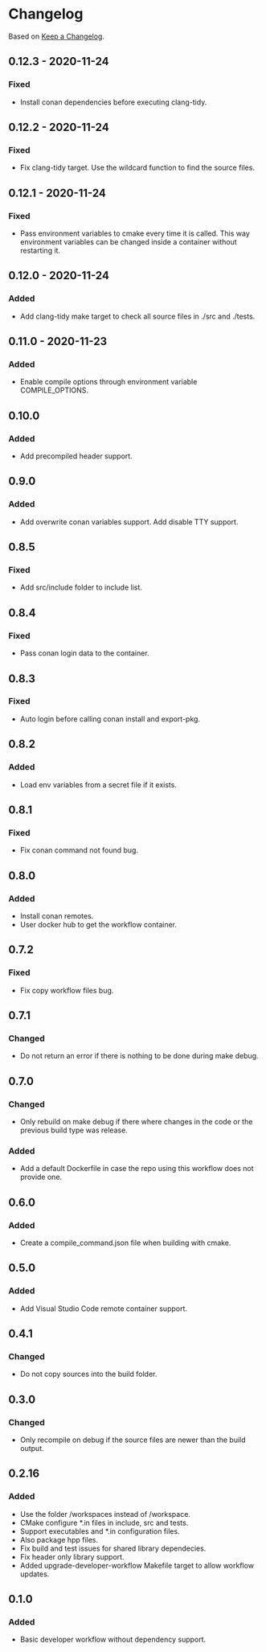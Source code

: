 # Changelog
Based on [Keep a Changelog](https://keepachangelog.com/en/1.0.0/).

## 0.12.3 - 2020-11-24
### Fixed
- Install conan dependencies before executing clang-tidy.

## 0.12.2 - 2020-11-24
### Fixed
- Fix clang-tidy target. Use the wildcard function to find the source files.

## 0.12.1 - 2020-11-24
### Fixed
- Pass environment variables to cmake every time it is called. This way environment
  variables can be changed inside a container without restarting it.

## 0.12.0 - 2020-11-24
### Added
- Add clang-tidy make target to check all source files in ./src and ./tests.

## 0.11.0 - 2020-11-23
### Added
- Enable compile options through environment variable COMPILE_OPTIONS.

## 0.10.0
### Added
- Add precompiled header support.

## 0.9.0
### Added
- Add overwrite conan variables support. Add disable TTY support.

## 0.8.5
### Fixed
- Add src/include folder to include list.

## 0.8.4
### Fixed
- Pass conan login data to the container.

## 0.8.3
### Fixed
- Auto login before calling conan install and export-pkg.

## 0.8.2
### Added
- Load env variables from a secret file if it exists.

## 0.8.1
### Fixed
- Fix conan command not found bug.

## 0.8.0
### Added
- Install conan remotes.
- User docker hub to get the workflow container.

## 0.7.2
### Fixed
- Fix copy workflow files bug.

## 0.7.1
### Changed
- Do not return an error if there is nothing to be done during make debug.

## 0.7.0
### Changed
- Only rebuild on make debug if there where changes in the code or the previous build type was release.
### Added
- Add a default Dockerfile in case the repo using this workflow does not provide one.

## 0.6.0
### Added
- Create a compile_command.json file when building with cmake.

## 0.5.0
### Added
- Add Visual Studio Code remote container support.

## 0.4.1
### Changed
- Do not copy sources into the build folder.

## 0.3.0
### Changed
- Only recompile on debug if the source files are newer than the build output.

## 0.2.16
### Added
- Use the folder /workspaces instead of /workspace.
- CMake configure *.in files in include, src and tests.
- Support executables and *.in configuration files.
- Also package hpp files.
- Fix build and test issues for shared library dependecies.
- Fix header only library support.
- Added upgrade-developer-workflow Makefile target to allow workflow updates.

## 0.1.0
### Added
- Basic developer workflow without dependency support.


